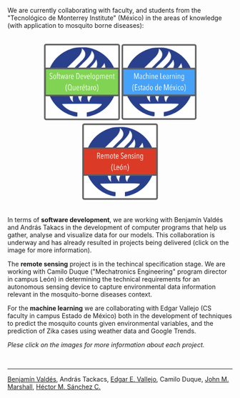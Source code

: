 We are currently collaborating with faculty, and students from the "Tecnológico de Monterrey Institute" (México)  in the areas of knowledge (with application to mosquito borne diseases):

<br>
<center>
  <a href="./ITESM.html"><img src="./media/btn_Qro.png" height="175px"></a><a href="./MachineLearning.html"><img src="./media/btn_Mex.png" height="175px"></a><a href="./EnvironmentalSensors.html"><img src="./media/btn_Leo.png" height="175px"></a>
</center>

<br>

In terms of **software development**, we are working with Benjamín Valdés and András Takacs in the development of computer programs that help us gather, analyse and visualize data for our models. This collaboration is underway and has already resulted in projects being delivered (click on the image for more information).

The **remote sensing** project is in the techincal specification stage. We are working with Camilo Duque ("Mechatronics Engineering" program director in campus León) in determining the technical requirements for an autonomous sensing device to capture environmental data information relevant in the mosquito-borne diseases context.

For the **machine learning** we are collaborating with Edgar Vallejo (CS faculty in campus Estado de México) both in the development of techniques to predict the mosquito counts given environmental variables, and the prediction of Zika cases using weather data and Google Trends.

_Plese click on the images for more information about each project._

<br>

<hr>

<a href="https://www.researchgate.net/profile/Benjamin_Valdes">Benjamín Valdés</a>, András Tackacs, <a href="https://www.researchgate.net/profile/Edgar_Vallejo">Edgar E. Vallejo</a>, Camilo Duque, <a href="http://sph.berkeley.edu/john-marshall">John M. Marshall</a>, <a href="https://chipdelmal.github.io/">Héctor M. Sánchez C.</a>
